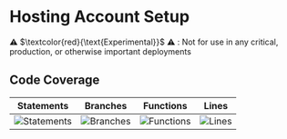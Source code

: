 
# Hosting Account Setup

⚠️ $\textcolor{red}{\text{Experimental}}$ ⚠️ : Not for use in any critical, production, or otherwise important deployments

## Code Coverage

| Statements                  | Branches                | Functions                 | Lines             |
| --------------------------- | ----------------------- | ------------------------- | ----------------- |
| ![Statements](https://img.shields.io/badge/statements-97.32%25-brightgreen.svg?style=flat) | ![Branches](https://img.shields.io/badge/branches-93.61%25-brightgreen.svg?style=flat) | ![Functions](https://img.shields.io/badge/functions-97.61%25-brightgreen.svg?style=flat) | ![Lines](https://img.shields.io/badge/lines-97.27%25-brightgreen.svg?style=flat) |

